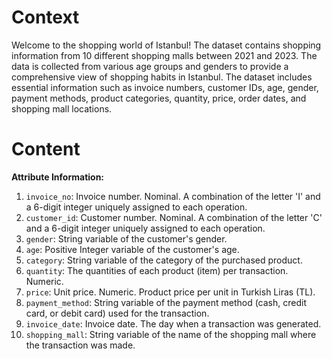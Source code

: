 # Context
Welcome to the shopping world of Istanbul! The dataset contains shopping information from 10 different shopping malls between 2021 and 2023. The data is collected from various age groups and genders to provide a comprehensive view of shopping habits in Istanbul. The dataset includes essential information such as invoice numbers, customer IDs, age, gender, payment methods, product categories, quantity, price, order dates, and shopping mall locations.

# Content
**Attribute Information:**

1. `invoice_no`: Invoice number. Nominal. A combination of the letter 'I' and a 6-digit integer uniquely assigned to each operation.
2. `customer_id`: Customer number. Nominal. A combination of the letter 'C' and a 6-digit integer uniquely assigned to each operation.
3. `gender`: String variable of the customer's gender.
4. `age`: Positive Integer variable of the customer's age.
5. `category`: String variable of the category of the purchased product.
6. `quantity`: The quantities of each product (item) per transaction. Numeric.
7. `price`: Unit price. Numeric. Product price per unit in Turkish Liras (TL).
8. `payment_method`: String variable of the payment method (cash, credit card, or debit card) used for the transaction.
9. `invoice_date`: Invoice date. The day when a transaction was generated.
10. `shopping_mall`: String variable of the name of the shopping mall where the transaction was made.
